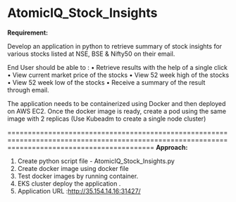 # AtomicIQ_Stock_Insights

**Requirement:**

Develop an application in python to retrieve summary of stock insights for various stocks listed at NSE, BSE & Nifty50 on their email.

End User should be able to :
•	Retrieve results with the help of a single click
•	View current market price of the stocks
•	View 52 week high of the stocks
•	View 52 week low of the stocks
•	Receive a summary of the result through email.

The application needs to be containerized using Docker and then deployed on AWS EC2. 
Once the docker image is ready, create a pod using the same image with 2 replicas (Use Kubeadm to create a single node cluster)

================================================================================================================================================
**Approach:**
1. Create python script file - AtomicIQ_Stock_Insights.py
2. Create docker image using docker file
3. Test docker images by running container.
4. EKS cluster deploy the application .
5. Application URL :http://35.154.14.16:31427/
